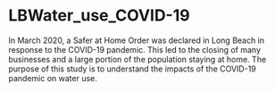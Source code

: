 # LBWater_use_COVID-19
In March 2020, a Safer at Home Order was declared in Long Beach in response to the
COVID-19 pandemic. This led to the closing of many businesses and a large portion of
the population staying at home. The purpose of this study is to understand the impacts of
the COVID-19 pandemic on water use.  
